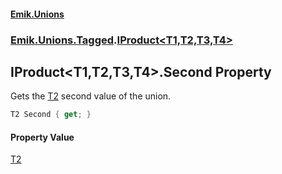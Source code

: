 #### [Emik.Unions](index.md 'index')
### [Emik.Unions.Tagged](Emik.Unions.Tagged.md 'Emik.Unions.Tagged').[IProduct&lt;T1,T2,T3,T4&gt;](IProduct{T1,T2,T3,T4}.md 'Emik.Unions.Tagged.IProduct<T1,T2,T3,T4>')

## IProduct<T1,T2,T3,T4>.Second Property

Gets the [T2](IProduct{T1,T2,T3,T4}.md#Emik.Unions.Tagged.IProduct_T1,T2,T3,T4_.T2 'Emik.Unions.Tagged.IProduct<T1,T2,T3,T4>.T2') second value of the union.

```csharp
T2 Second { get; }
```

#### Property Value
[T2](IProduct{T1,T2,T3,T4}.md#Emik.Unions.Tagged.IProduct_T1,T2,T3,T4_.T2 'Emik.Unions.Tagged.IProduct<T1,T2,T3,T4>.T2')